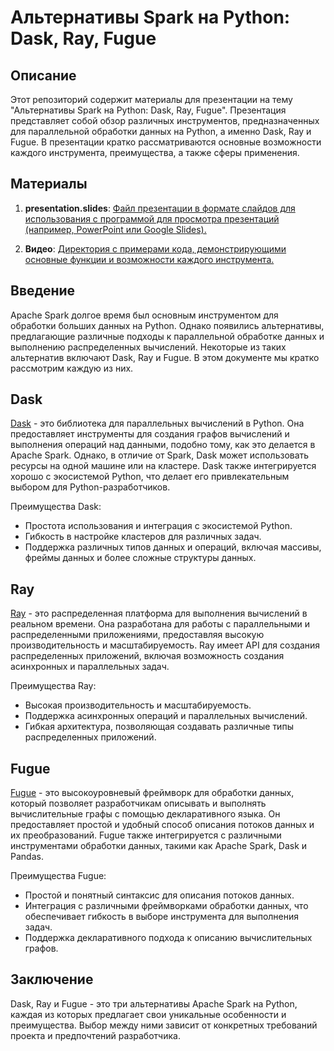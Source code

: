 # Альтернативы Spark на Python: Dask, Ray, Fugue

## Описание

Этот репозиторий содержит материалы для презентации на тему "Альтернативы Spark на Python: Dask, Ray, Fugue". Презентация представляет собой обзор различных инструментов, предназначенных для параллельной обработки данных на Python, а именно Dask, Ray и Fugue. В презентации кратко рассматриваются основные возможности каждого инструмента, преимущества, а также сферы применения.

## Материалы

1. **presentation.slides**: [Файл презентации в формате слайдов для использования с программой для просмотра презентаций (например, PowerPoint или Google Slides).](https://drive.google.com/file/d/1wThSratI8obOKzYP0_b23PguZUfXqK6m/view?usp=drive_link)

2. **Видео**: [Директория с примерами кода, демонстрирующими основные функции и возможности каждого инструмента.
](https://drive.google.com/file/d/1wThSratI8obOKzYP0_b23PguZUfXqK6m/view?usp=drive_link)

## Введение

Apache Spark долгое время был основным инструментом для обработки больших данных на Python. Однако появились альтернативы, предлагающие различные подходы к параллельной обработке данных и выполнению распределенных вычислений. Некоторые из таких альтернатив включают Dask, Ray и Fugue. В этом документе мы кратко рассмотрим каждую из них.

## Dask

[Dask](https://dask.org/) - это библиотека для параллельных вычислений в Python. Она предоставляет инструменты для создания графов вычислений и выполнения операций над данными, подобно тому, как это делается в Apache Spark. Однако, в отличие от Spark, Dask может использовать ресурсы на одной машине или на кластере. Dask также интегрируется хорошо с экосистемой Python, что делает его привлекательным выбором для Python-разработчиков.

Преимущества Dask:
- Простота использования и интеграция с экосистемой Python.
- Гибкость в настройке кластеров для различных задач.
- Поддержка различных типов данных и операций, включая массивы, фреймы данных и более сложные структуры данных.

## Ray

[Ray](https://ray.io/) - это распределенная платформа для выполнения вычислений в реальном времени. Она разработана для работы с параллельными и распределенными приложениями, предоставляя высокую производительность и масштабируемость. Ray имеет API для создания распределенных приложений, включая возможность создания асинхронных и параллельных задач.

Преимущества Ray:
- Высокая производительность и масштабируемость.
- Поддержка асинхронных операций и параллельных вычислений.
- Гибкая архитектура, позволяющая создавать различные типы распределенных приложений.

## Fugue

[Fugue](https://fugue-tv.github.io/) - это высокоуровневый фреймворк для обработки данных, который позволяет разработчикам описывать и выполнять вычислительные графы с помощью декларативного языка. Он предоставляет простой и удобный способ описания потоков данных и их преобразований. Fugue также интегрируется с различными инструментами обработки данных, такими как Apache Spark, Dask и Pandas.

Преимущества Fugue:
- Простой и понятный синтаксис для описания потоков данных.
- Интеграция с различными фреймворками обработки данных, что обеспечивает гибкость в выборе инструмента для выполнения задач.
- Поддержка декларативного подхода к описанию вычислительных графов.

## Заключение

Dask, Ray и Fugue - это три альтернативы Apache Spark на Python, каждая из которых предлагает свои уникальные особенности и преимущества. Выбор между ними зависит от конкретных требований проекта и предпочтений разработчика.
